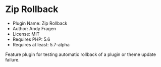 # Zip Rollback

* Plugin Name: Zip Rollback
* Author: Andy Fragen
* License: MIT
* Requires PHP: 5.6
* Requires at least: 5.7-alpha

Feature plugin for testing automatic rollback of a plugin or theme update failure.
